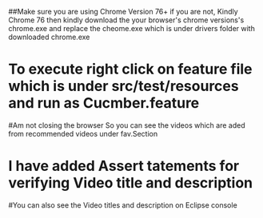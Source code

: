 ##Make sure you are using Chrome Version 76+ if you are not, Kindly Chrome 76 then kindly download the your browser's chrome versions's chrome.exe and replace the cheome.exe which is under drivers folder with downloaded chrome.exe  
# To execute right click on feature file which is under src/test/resources and run as Cucmber.feature
#Am not closing the browser So you can see the videos which are aded from recommended videos under fav.Section
# I have added Assert tatements for verifying Video title and description
#You can also see the Video titles and description on Eclipse console

